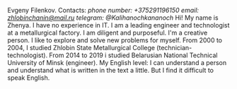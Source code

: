 Evgeny Filenkov.
Contacts: *phone number: +375291196150*                                                                                                                                        *email: zhlobinchanin@mail.ru*                                                                                                                                            *telegram: @Kalihanochkananoch*
Hi! My name is Zhenya. I have no experience in IT. I am a leading engineer and technologist at a metallurgical factory. I am diligent and purposeful. I'm a creative person. I like to explore and solve new problems for myself.
From 2000 to 2004, I studied Zhlobin State Metallurgical College (teсhnician-technologist).                                                                                      From 2014 to 2019 i studied Belarusian National Technical University of Minsk (engineer).
My English level: I can understand a person and understand what is written in the text a little. But I find it difficult to speak English.
